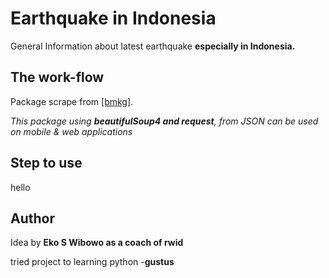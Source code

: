 # Earthquake in Indonesia
General Information about latest earthquake **especially in Indonesia.**

## The work-flow
Package scrape from [[bmkg]](https://www.bmkg.go.id/).

*This package using **beautifulSoup4 and request**, 
from JSON can be used on mobile & web applications*

## Step to use
hello

## Author
Idea by **Eko S Wibowo as a coach of rwid**

tried project to learning python -**gustus**

